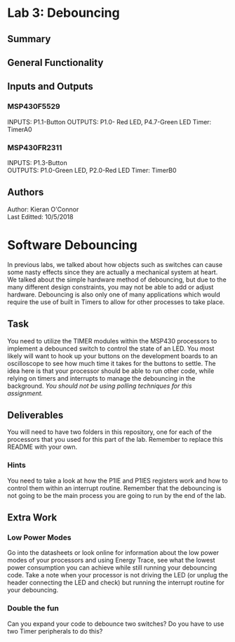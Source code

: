 # Lab 3: Debouncing

## Summary
 

## General Functionality

 
## Inputs and Outputs

### MSP430F5529
 INPUTS: P1.1-Button
 OUTPUTS: P1.0- Red LED, P4.7-Green LED
 Timer: TimerA0
 
### MSP430FR2311
 INPUTS: P1.3-Button  
 OUTPUTS: P1.0-Green LED, P2.0-Red LED
 Timer: TimerB0
 
## Authors

   Author: Kieran O'Connor  
   Last Editted: 10/5/2018
   
# Software Debouncing
In previous labs, we talked about how objects such as switches can cause some nasty effects since they are actually a mechanical system at heart. We talked about the simple hardware method of debouncing, but due to the many different design constraints, you may not be able to add or adjust hardware. Debouncing is also only one of many applications which would require the use of built in Timers to allow for other processes to take place.

## Task
You need to utilize the TIMER modules within the MSP430 processors to implement a debounced switch to control the state of an LED. You most likely will want to hook up your buttons on the development boards to an oscilloscope to see how much time it takes for the buttons to settle. The idea here is that your processor should be able to run other code, while relying on timers and interrupts to manage the debouncing in the background. *You should not be using polling techniques for this assignment.*

## Deliverables
You will need to have two folders in this repository, one for each of the processors that you used for this part of the lab. Remember to replace this README with your own.

### Hints
You need to take a look at how the P1IE and P1IES registers work and how to control them within an interrupt routine. Remember that the debouncing is not going to be the main process you are going to run by the end of the lab.

## Extra Work
### Low Power Modes
Go into the datasheets or look online for information about the low power modes of your processors and using Energy Trace, see what the lowest power consumption you can achieve while still running your debouncing code. Take a note when your processor is not driving the LED (or unplug the header connecting the LED and check) but running the interrupt routine for your debouncing.

### Double the fun
Can you expand your code to debounce two switches? Do you have to use two Timer peripherals to do this?
